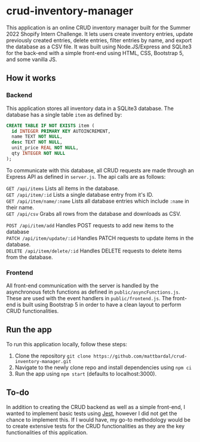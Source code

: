 # crud-inventory-manager
This application is an online CRUD inventory manager built for the Summer 2022 Shopify Intern Challenge. It lets users create inventory entries, update previously created entries, delete entries, filter entries by name, and export the database as a CSV file. It was built using Node.JS/Express and SQLite3 for the back-end with a simple front-end using HTML, CSS, Bootstrap 5, and some vanilla JS.

## How it works
### Backend
This application stores all inventory data in a SQLite3 database. The database has a single table `item` as defined by:

```sql
CREATE TABLE IF NOT EXISTS item (
  id INTEGER PRIMARY KEY AUTOINCREMENT,
  name TEXT NOT NULL,
  desc TEXT NOT NULL,
  unit_price REAL NOT NULL,
  qty INTEGER NOT NULL
);
```

To communicate with this database, all CRUD requests are made through an Express API as defined in `server.js`. The api calls are as follows:

`GET /api/items` Lists all items in the database.<br />
`GET /api/item/:id` Lists a single database entry from it's ID.<br />
`GET /api/item/name/:name` Lists all database entries which include `:name` in their name.<br />
`GET /api/csv` Grabs all rows from the database and downloads as CSV.<br />

`POST /api/item/add` Handles POST requests to add new items to the database<br />
`PATCH /api/item/update/:id` Handles PATCH requests to update items in the database.<br />
`DELETE /api/item/delete/:id` Handles DELETE requests to delete items from the database.<br />

### Frontend
All front-end communication with the server is handled by the asynchronous fetch functions as defined in `public/asyncFunctions.js`. These are used with the event handlers in `public/frontend.js`. The front-end is built using Bootstrap 5 in order to have a clean layout to perform CRUD functionalities. 

## Run the app
To run this application locally, follow these steps:

1) Clone the repository `git clone https://github.com/mattbardal/crud-inventory-manager.git`
2) Navigate to the newly clone repo and install dependencies using `npm ci`
3) Run the app using `npm start` (defaults to localhost:3000).

## To-do
In addition to creating the CRUD backend as well as a simple front-end, I wanted to implement basic tests using [Jest](https://jestjs.io/), however I did not get the chance to implement this. If I would have, my go-to methodology would be to create extensive tests for the CRUD functionalities as they are the key functionalities of this application. 
